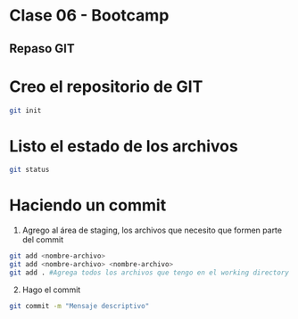 # Clase 06 - Bootcamp

## Repaso GIT

# Creo el repositorio de GIT

```sh
git init
```

# Listo el estado de los archivos

```sh
git status
```

# Haciendo un commit

1. Agrego al área de staging, los archivos que necesito que formen parte del commit

```sh
git add <nombre-archivo>
git add <nombre-archivo> <nombre-archivo>
git add . #Agrega todos los archivos que tengo en el working directory (WD)
```

2. Hago el commit

```sh
git commit -m "Mensaje descriptivo"
```

